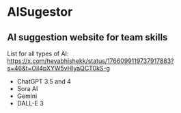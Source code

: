 # AISugestor
## AI suggestion website for team skills

List for all types of AI: 
https://x.com/heyabhishekk/status/1766099119737917883?s=46&t=Oil4pXYW5vHlyaQCT0kS-g

- ChatGPT 3.5 and 4
- Sora AI
- Gemini
- DALL-E 3